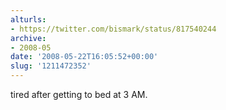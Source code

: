 ```yaml
---
alturls:
- https://twitter.com/bismark/status/817540244
archive:
- 2008-05
date: '2008-05-22T16:05:52+00:00'
slug: '1211472352'
---
```


tired after getting to bed at 3 AM.

